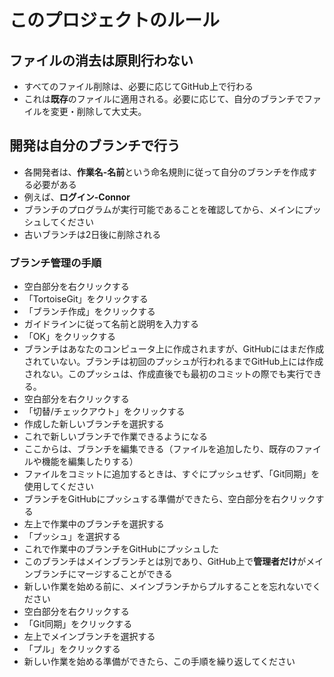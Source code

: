 # このプロジェクトのルール

## ファイルの消去は原則行わない
  - すべてのファイル削除は、必要に応じてGitHub上で行わる
  - これは**既存**のファイルに適用される。必要に応じて、自分のブランチでファイルを変更・削除して大丈夫。
## 開発は自分のブランチで行う
  - 各開発者は、**作業名-名前**という命名規則に従って自分のブランチを作成する必要がある
  - 例えば、**ログイン-Connor**
  - ブランチのプログラムが実行可能であることを確認してから、メインにプッシュしてください
  - 古いブランチは2日後に削除される  
### ブランチ管理の手順
  - 空白部分を右クリックする 
  - 「TortoiseGit」をクリックする  
  - 「ブランチ作成」をクリックする  
  - ガイドラインに従って名前と説明を入力する  
  - 「OK」をクリックする  
  - ブランチはあなたのコンピュータ上に作成されますが、GitHubにはまだ作成されていない。ブランチは初回のプッシュが行われるまでGitHub上には作成されない。このプッシュは、作成直後でも最初のコミットの際でも実行できる。  
  - 空白部分を右クリックする  
  - 「切替/チェックアウト」をクリックする  
  - 作成した新しいブランチを選択する  
  - これで新しいブランチで作業できるようになる  
  - ここからは、ブランチを編集できる（ファイルを追加したり、既存のファイルや機能を編集したりする）  
  - ファイルをコミットに追加するときは、すぐにプッシュせず、「Git同期」を使用してください  
  - ブランチをGitHubにプッシュする準備ができたら、空白部分を右クリックする  
  - 左上で作業中のブランチを選択する 
  - 「プッシュ」を選択する  
  - これで作業中のブランチをGitHubにプッシュした  
  - このブランチはメインブランチとは別であり、GitHub上で**管理者だけ**がメインブランチにマージすることができる 
  - 新しい作業を始める前に、メインブランチからプルすることを忘れないでください  
  - 空白部分を右クリックする  
  - 「Git同期」をクリックする  
  - 左上でメインブランチを選択する 
  - 「プル」をクリックする 
  - 新しい作業を始める準備ができたら、この手順を繰り返してください  

